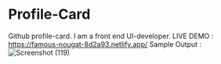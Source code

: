 # Profile-Card
Github profile-card.
I am a front end UI-developer.
LIVE DEMO : https://famous-nougat-8d2a93.netlify.app/
Sample Output : ![Screenshot (119)](https://user-images.githubusercontent.com/105407742/194285399-2360b23e-d895-445a-9642-22c543bb03a0.png)

